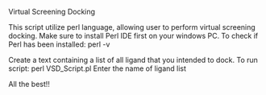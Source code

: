Virtual Screening Docking

This script utilize perl language, allowing user to perform virtual screening docking.
Make sure to install Perl IDE first on your windows PC. To check if Perl has been installed: perl -v

Create a text containing a list of all ligand that you intended to dock.
To run script: perl VSD_Script.pl
Enter the name of ligand list

All the best!!
